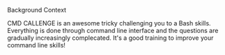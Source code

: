 Background Context

CMD CALLENGE is an awesome tricky challenging you to a Bash skills. Everything is done through command line interface and the questions are gradually increasingly complecated. It's a good training to improve your command line skills!

